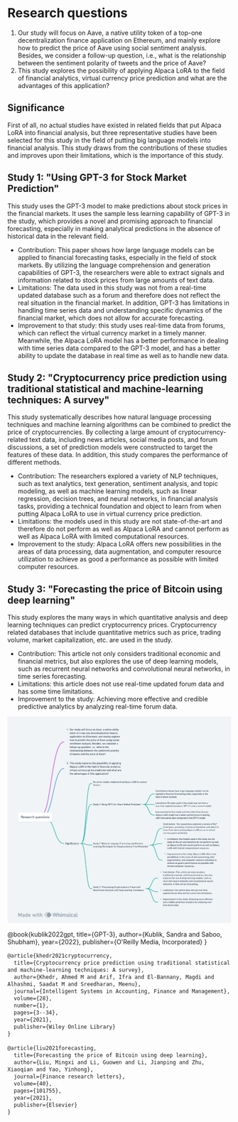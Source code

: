 # Research questions
1. Our study will focus on Aave, a native utility token of a top-one decentralization finance application on Ethereum, and mainly explore how to predict the price of Aave using social sentiment analysis. Besides, we consider a follow-up question, i.e., what is the relationship between the sentiment polarity of tweets and the price of Aave?
2. This study explores the possibility of applying Alpaca LoRA to the field of financial analytics, virtual currency price prediction and what are the advantages of this application?
## Significance
First of all, no actual studies have existed in related fields that put Alpaca LoRA into financial analysis, but three representative studies have been selected for this study in the field of putting big language models into financial analysis. This study draws from the contributions of these studies and improves upon their limitations, which is the importance of this study.

## Study 1: "Using GPT-3 for Stock Market Prediction"
This study uses the GPT-3 model to make predictions about stock prices in the financial markets. It uses the sample less learning capability of GPT-3 in the study, which provides a novel and promising approach to financial forecasting, especially in making analytical predictions in the absence of historical data in the relevant field.
- Contribution: This paper shows how large language models can be applied to financial forecasting tasks, especially in the field of stock markets. By utilizing the language comprehension and generation capabilities of GPT-3, the researchers were able to extract signals and information related to stock prices from large amounts of text data.
- Limitations: The data used in this study was not from a real-time updated database such as a forum and therefore does not reflect the real situation in the financial market. In addition, GPT-3 has limitations in handling time series data and understanding specific dynamics of the financial market, which does not allow for accurate forecasting.
- Improvement to that study: this study uses real-time data from forums, which can reflect the virtual currency market in a timely manner. Meanwhile, the Alpaca LoRA model has a better performance in dealing with time series data compared to the GPT-3 model, and has a better ability to update the database in real time as well as to handle new data.

## Study 2: "Cryptocurrency price prediction using traditional statistical and machine-learning techniques: A survey"
This study systematically describes how natural language processing techniques and machine learning algorithms can be combined to predict the price of cryptocurrencies. By collecting a large amount of cryptocurrency-related text data, including news articles, social media posts, and forum discussions, a set of prediction models were constructed to target the features of these data. In addition, this study compares the performance of different methods.
- Contribution: The researchers explored a variety of NLP techniques, such as text analytics, text generation, sentiment analysis, and topic modeling, as well as machine learning models, such as linear regression, decision trees, and neural networks, in financial analysis tasks, providing a technical foundation and object to learn from when putting Alpaca LoRA to use in virtual currency price prediction.
- Limitations: the models used in this study are not state-of-the-art and therefore do not perform as well as Alpaca LoRA and cannot perform as well as Alpaca LoRA with limited computational resources.
- Improvement to the study: Alpaca LoRA offers new possibilities in the areas of data processing, data augmentation, and computer resource utilization to achieve as good a performance as possible with limited computer resources.

## Study 3: "Forecasting the price of Bitcoin using deep learning"
This study explores the many ways in which quantitative analysis and deep learning techniques can predict cryptocurrency prices. Cryptocurrency related databases that include quantitative metrics such as price, trading volume, market capitalization, etc. are used in the study.
- Contribution: This article not only considers traditional economic and financial metrics, but also explores the use of deep learning models, such as recurrent neural networks and convolutional neural networks, in time series forecasting.
- Limitations: this article does not use real-time updated forum data and has some time limitations.
- Improvement to the study: Achieving more effective and credible predictive analytics by analyzing real-time forum data.
<img src="Research Questions .png" alt="Research Questions">

@book{kublik2022gpt,
  title={GPT-3},
  author={Kublik, Sandra and Saboo, Shubham},
  year={2022},
  publisher={O'Reilly Media, Incorporated}
}
```
@article{khedr2021cryptocurrency,
  title={Cryptocurrency price prediction using traditional statistical and machine-learning techniques: A survey},
  author={Khedr, Ahmed M and Arif, Ifra and El-Bannany, Magdi and Alhashmi, Saadat M and Sreedharan, Meenu},
  journal={Intelligent Systems in Accounting, Finance and Management},
  volume={28},
  number={1},
  pages={3--34},
  year={2021},
  publisher={Wiley Online Library}
}

@article{liu2021forecasting,
  title={Forecasting the price of Bitcoin using deep learning},
  author={Liu, Mingxi and Li, Guowen and Li, Jianping and Zhu, Xiaoqian and Yao, Yinhong},
  journal={Finance research letters},
  volume={40},
  pages={101755},
  year={2021},
  publisher={Elsevier}
}
```
